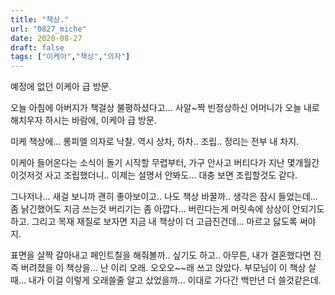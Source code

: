 ```yaml
---
title: "책상."
url: "0827_miche"
date: 2020-08-27
draft: false
tags: ["이케아","책상","의자"]
---
```

예정에 없던 이케아 급 방문.

오늘 아침에 아버지가 책걸상 불평하셨다고...
사알~짝 빈정상하신 어머니가 오늘 내로 해치우자 하시는 바람에,
이케아 급 방문.

미케 책상에... 롱피엘 의자로 낙찰. 역시 상차, 하차.. 조립.. 정리는 전부 내 차지.

이케아 들어온다는 소식이 돌기 시작할 무렵부터,
가구 안사고 버티다가 지난 몇개월간 이것저것 사고 조립했더니..
이제는 설명서 안봐도... 대충 보면 조립할것도 같다.

그나저나... 새걸 보니까 괜히 좋아보이고..
나도 책상 바꿀까.. 생각은 잠시 들었는데...
좀 낡긴했어도 지금 쓰는것 버리기는 좀 아깝다... 버린다는게 머릿속에 상상이 안되기도 하고.
그리고 목재 재질로 보자면 지금 내 책상이 더 고급진건데... 마르고 닳도록 써야지.

표면을 살짝 갈아내고 페인트칠을 해줘볼까.. 싶기도 하고.. 아무튼,
내가 결혼했다면 진즉 버려졌을 이 책상을... 난 이리 오래. 오오오~~래 쓰고 앉았다.
부모님이 이 책상 살때... 내가 이걸 이렇게 오래쓸줄 알고 샀었을까...
이대로 가다간 백만년 더 쓸것같은데.
